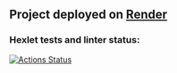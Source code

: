 ## Project deployed on [Render](https://frontend-project-12-9prj.onrender.com)
### Hexlet tests and linter status:
[![Actions Status](https://github.com/SaXaReD/frontend-project-12/actions/workflows/hexlet-check.yml/badge.svg)](https://github.com/SaXaReD/frontend-project-12/actions)